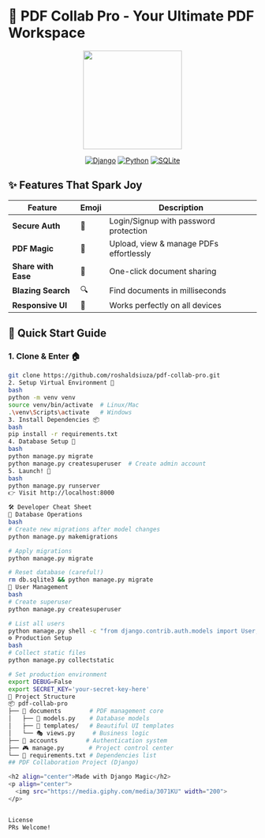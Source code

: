 # 🚀 PDF Collab Pro - Your Ultimate PDF Workspace

<div align="center">
  <img src="https://media.giphy.com/media/v1.Y2lkPTc5MGI3NjExcDZ1dG1zZ3J1Z2R4bWQ0bWJ2Z2N6dWx5Z2JtY3BmcGZ6eGZ0eCZlcD12MV9pbnRlcm5hbF9naWZfYnlfaWQmY3Q9Zw/xT5LMHxhOfscxPfIfm/giphy.gif" width="200">
  
  [![Django](https://img.shields.io/badge/Django-3.2.18-green?style=for-the-badge&logo=django)](https://www.djangoproject.com/)
  [![Python](https://img.shields.io/badge/Python-3.11-blue?style=for-the-badge&logo=python)](https://www.python.org/)
  [![SQLite](https://img.shields.io/badge/SQLite-3.0-lightgrey?style=for-the-badge&logo=sqlite)](https://sqlite.org/)
</div>

## ✨ **Features That Spark Joy**
| Feature | Emoji | Description |
|---------|-------|-------------|
| **Secure Auth** | 🔐 | Login/Signup with password protection |
| **PDF Magic** | 📄 | Upload, view & manage PDFs effortlessly |
| **Share with Ease** | 🔗 | One-click document sharing |
| **Blazing Search** | 🔍 | Find documents in milliseconds |
| **Responsive UI** | 📱 | Works perfectly on all devices |

## 🎯 **Quick Start Guide**

### 1. **Clone & Enter** 🏠
```bash
git clone https://github.com/roshaldsiuza/pdf-collab-pro.git
2. Setup Virtual Environment 🐍
bash
python -m venv venv
source venv/bin/activate  # Linux/Mac
.\venv\Scripts\activate   # Windows
3. Install Dependencies 📦
bash
pip install -r requirements.txt
4. Database Setup 💾
bash
python manage.py migrate
python manage.py createsuperuser  # Create admin account
5. Launch! 🚀
bash
python manage.py runserver
👉 Visit http://localhost:8000

🛠 Developer Cheat Sheet
🔄 Database Operations
bash
# Create new migrations after model changes
python manage.py makemigrations

# Apply migrations
python manage.py migrate

# Reset database (careful!)
rm db.sqlite3 && python manage.py migrate
👥 User Management
bash
# Create superuser
python manage.py createsuperuser

# List all users
python manage.py shell -c "from django.contrib.auth.models import User; print(list(User.objects.all()))"
⚙️ Production Setup
bash
# Collect static files
python manage.py collectstatic

# Set production environment
export DEBUG=False
export SECRET_KEY='your-secret-key-here'
🎨 Project Structure
📦 pdf-collab-pro
├── 📂 documents        # PDF management core
│   ├── 📜 models.py    # Database models
│   ├── 🎨 templates/   # Beautiful UI templates
│   └── 🎭 views.py     # Business logic
├── 🔐 accounts        # Authentication system
├── 🎮 manage.py       # Project control center
└── 📜 requirements.txt # Dependencies list
## PDF Collaboration Project (Django)

<h2 align="center">Made with Django Magic</h2>
<p align="center">
  <img src="https://media.giphy.com/media/3071KU" width="200">
</p>


License
PRs Welcome!

